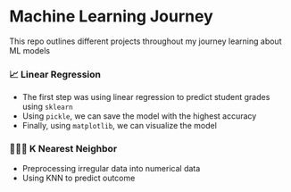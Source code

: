 # Machine Learning Journey

This repo outlines different projects throughout my journey learning about ML models 

### 📈 Linear Regression

- The first step was using linear regression to predict student grades using `sklearn`
- Using `pickle`, we can save the model with the highest accuracy
- Finally, using `matplotlib`, we can visualize the model

### 🙍💁‍♂️ K Nearest Neighbor

- Preprocessing irregular data into numerical data
- Using KNN to predict outcome
